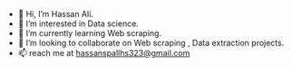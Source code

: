 - 👋 Hi, I’m Hassan Ali.
- 👀 I’m interested in Data science. 
- 🌱 I’m currently learning Web scraping.
- 💞️ I’m looking to collaborate on Web scraping , Data extraction projects.
- 📫 reach me at hassanspallhs323@gmail.com

<!---
Hassanspall/Hassanspall is a ✨ special ✨ repository because its `README.md` (this file) appears on your GitHub profile.
You can click the Preview link to take a look at your changes.
--->

